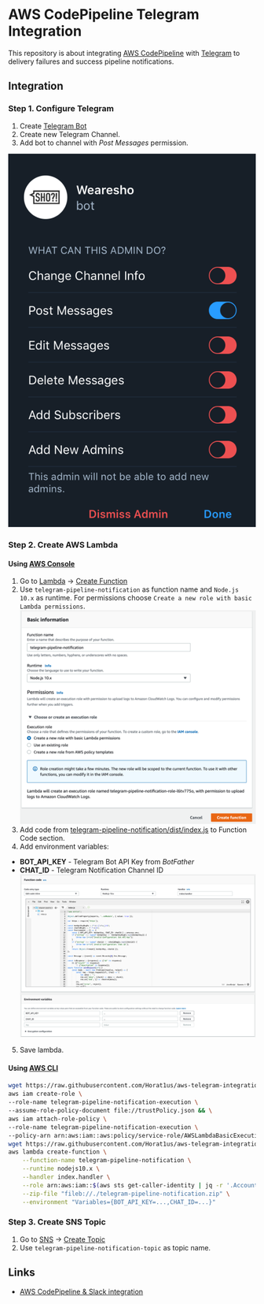 # AWS CodePipeline Telegram Integration

This repository is about integrating
[AWS CodePipeline](https://aws.amazon.com/ru/codepipeline/)
with [Telegram](https://telegram.org/)
to delivery failures and success pipeline notifications.

## Integration

### Step 1. Configure Telegram
 
1. Create [Telegram Bot](https://t.me/BotFather)
2. Create new Telegram Channel.
3. Add bot to channel with *Post Messages* permission.

![Telegram Bot Channel Permissions](./images/step-1.png)

### Step 2. Create AWS Lambda

#### Using [AWS Console](https://console.aws.amazon.com/)
1. Go to
[Lambda](https://console.aws.amazon.com/lambda/home) -> [Create Function](https://console.aws.amazon.com/lambda/home#/create/function)
2. Use `telegram-pipeline-notification` as function name and `Node.js 10.x` as runtime.
For permissions choose `Create a new role with basic Lambda permissions`.
![Telegram CodePipeline Lambda Configuration](./images/step-2-2.png)
3. Add code from [telegram-pipeline-notification/dist/index.js](telegram-pipeline-notification/dist/index.js)
to Function Code section.
4. Add environment variables:
- **BOT_API_KEY** - Telegram Bot API Key from *BotFather*
- **CHAT_ID** - Telegram Notification Channel ID
![Telegram CodePipeLine Lambda Function and Environment](./images/step-2-4.png)
5. Save lambda.

#### Using [AWS CLI](https://docs.aws.amazon.com/cli/latest/reference/lambda/create-function.html)
```bash
wget https://raw.githubusercontent.com/Horat1us/aws-telegram-integration/master/telegram-pipeline-notification/trustPolicy.json -O trustPolicy.json && \
aws iam create-role \
--role-name telegram-pipeline-notification-execution \
--assume-role-policy-document file://trustPolicy.json && \
aws iam attach-role-policy \
--role-name telegram-pipeline-notification-execution \
--policy-arn arn:aws:iam::aws:policy/service-role/AWSLambdaBasicExecutionRole && sleep 2 && \
wget https://raw.githubusercontent.com/Horat1us/aws-telegram-integration/master/telegram-pipeline-notification/dist.zip -O telegram-pipeline-notification.zip && \
aws lambda create-function \
    --function-name telegram-pipeline-notification \
    --runtime nodejs10.x \
    --handler index.handler \
    --role arn:aws:iam::$(aws sts get-caller-identity | jq -r '.Account'):role/telegram-pipeline-notification-execution \
    --zip-file "fileb://./telegram-pipeline-notification.zip" \
    --environment "Variables={BOT_API_KEY=...,CHAT_ID=...}"
```

### Step 3. Create SNS Topic
1. Go to
[SNS](https://console.aws.amazon.com/sns/v3/home) -> [Create Topic](https://console.aws.amazon.com/sns/v3/home#/create-topic)
2. Use `telegram-pipeline-notification-topic` as topic name.


## Links
- [AWS CodePipeline & Slack integration](https://medium.com/@krishnakuntala/aws-codepipeline-slack-integration-41dfaff2414e) 
